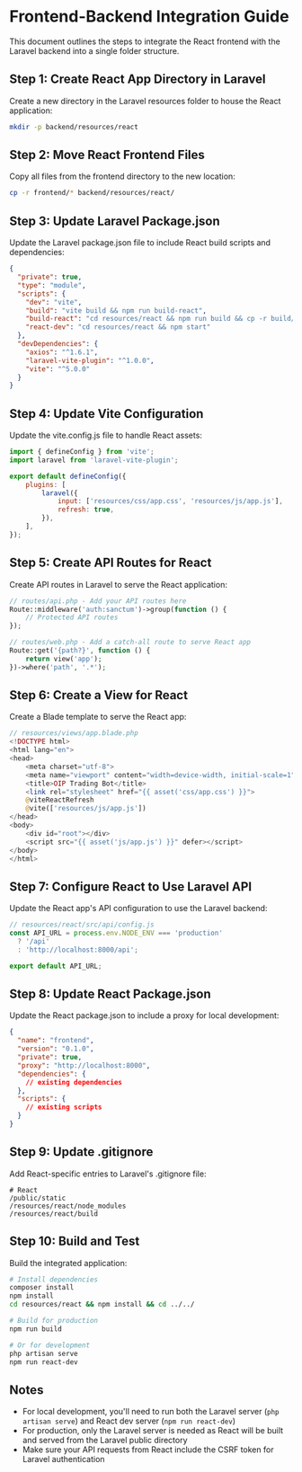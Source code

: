 # Frontend-Backend Integration Guide

This document outlines the steps to integrate the React frontend with the Laravel backend into a single folder structure.

## Step 1: Create React App Directory in Laravel

Create a new directory in the Laravel resources folder to house the React application:

```bash
mkdir -p backend/resources/react
```

## Step 2: Move React Frontend Files

Copy all files from the frontend directory to the new location:

```bash
cp -r frontend/* backend/resources/react/
```

## Step 3: Update Laravel Package.json

Update the Laravel package.json file to include React build scripts and dependencies:

```json
{
  "private": true,
  "type": "module",
  "scripts": {
    "dev": "vite",
    "build": "vite build && npm run build-react",
    "build-react": "cd resources/react && npm run build && cp -r build/. ../../public/",
    "react-dev": "cd resources/react && npm start"
  },
  "devDependencies": {
    "axios": "^1.6.1",
    "laravel-vite-plugin": "^1.0.0",
    "vite": "^5.0.0"
  }
}
```

## Step 4: Update Vite Configuration

Update the vite.config.js file to handle React assets:

```javascript
import { defineConfig } from 'vite';
import laravel from 'laravel-vite-plugin';

export default defineConfig({
    plugins: [
        laravel({
            input: ['resources/css/app.css', 'resources/js/app.js'],
            refresh: true,
        }),
    ],
});
```

## Step 5: Create API Routes for React

Create API routes in Laravel to serve the React application:

```php
// routes/api.php - Add your API routes here
Route::middleware('auth:sanctum')->group(function () {
    // Protected API routes
});

// routes/web.php - Add a catch-all route to serve React app
Route::get('{path?}', function () {
    return view('app');
})->where('path', '.*');
```

## Step 6: Create a View for React

Create a Blade template to serve the React app:

```php
// resources/views/app.blade.php
<!DOCTYPE html>
<html lang="en">
<head>
    <meta charset="utf-8">
    <meta name="viewport" content="width=device-width, initial-scale=1">
    <title>OIP Trading Bot</title>
    <link rel="stylesheet" href="{{ asset('css/app.css') }}">
    @viteReactRefresh
    @vite(['resources/js/app.js'])
</head>
<body>
    <div id="root"></div>
    <script src="{{ asset('js/app.js') }}" defer></script>
</body>
</html>
```

## Step 7: Configure React to Use Laravel API

Update the React app's API configuration to use the Laravel backend:

```javascript
// resources/react/src/api/config.js
const API_URL = process.env.NODE_ENV === 'production' 
  ? '/api' 
  : 'http://localhost:8000/api';

export default API_URL;
```

## Step 8: Update React Package.json

Update the React package.json to include a proxy for local development:

```json
{
  "name": "frontend",
  "version": "0.1.0",
  "private": true,
  "proxy": "http://localhost:8000",
  "dependencies": {
    // existing dependencies
  },
  "scripts": {
    // existing scripts
  }
}
```

## Step 9: Update .gitignore

Add React-specific entries to Laravel's .gitignore file:

```
# React
/public/static
/resources/react/node_modules
/resources/react/build
```

## Step 10: Build and Test

Build the integrated application:

```bash
# Install dependencies
composer install
npm install
cd resources/react && npm install && cd ../../

# Build for production
npm run build

# Or for development
php artisan serve
npm run react-dev
```

## Notes

- For local development, you'll need to run both the Laravel server (`php artisan serve`) and React dev server (`npm run react-dev`)
- For production, only the Laravel server is needed as React will be built and served from the Laravel public directory
- Make sure your API requests from React include the CSRF token for Laravel authentication
